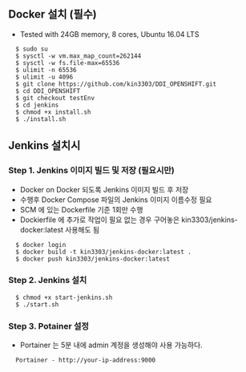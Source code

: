 ## Docker 설치 (필수)

- Tested with 24GB memory, 8 cores,  Ubuntu 16.04 LTS  

```console
  $ sudo su 
  $ sysctl -w vm.max_map_count=262144
  $ sysctl -w fs.file-max=65536
  $ ulimit -n 65536
  $ ulimit -u 4096
  $ git clone https://github.com/kin3303/DDI_OPENSHIFT.git
  $ cd DDI_OPENSHIFT
  $ git checkout testEnv
  $ cd jenkins
  $ chmod +x install.sh
  $ ./install.sh
```


## Jenkins 설치시

### Step 1. Jenkins 이미지 빌드 및 저장 (필요시만)

- Docker on Docker 되도록 Jenkins 이미지 빌드 후 저장
- 수행후 Docker Compose 파일의 Jenkins 이미지 이름수정 필요
- SCM 에 있는 Dockerfile 기준 1회만 수행
- Dockierfile 에 추가로 작업이 필요 없는 경우 구어놓은 kin3303/jenkins-docker:latest 사용해도 됨

```console
  $ docker login
  $ docker build -t kin3303/jenkins-docker:latest .
  $ docker push kin3303/jenkins-docker:latest 
```

###  Step 2. Jenkins 설치

```console
  $ chmod +x start-jenkins.sh
  $ ./start.sh
```

### Step 3. Potainer 설정

- Portainer 는 5분 내에 admin 계정을 생성해야 사용 가능하다. 

```
  Portainer - http://your-ip-address:9000
```
